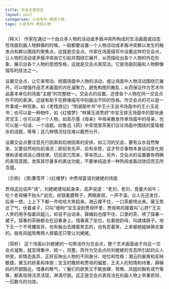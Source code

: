 ```yaml
---
title: 交会点表现法
layout: post
categories: 小说写作-表现人物
tags: 小说写作-表现人物
---
```


〔释义〕 作家在通过一个由众多人物的活动或矛盾冲突所构成的生活画面或动态性场面刻画人物群像的时候，一般都要设置一个人物活动或矛盾冲突赖以发生的触发点和赖以围绕的聚焦点，这就是交会点。作家在场面描写中设置这样的交会点，让人物的活动或矛盾冲突由它引起并围绕它展开，从而描绘出各个人物的外在形象，展示出各个人物的思想性格，这就是交会点表现法。它是场面刻画和人物群像描写的技法之一。

设置交会点，让它来带动、统摄场面中人物的活动，或让场面中人物活动围绕它展开，可以增强作品艺术画面的内在凝聚力，避免构图的散乱；从而保证作为艺术作品基本单位的场面“主题”的完整统一。交会点的设置，还使各个人物在同一交会点作不同的表演，这就有助于在群像描写中刻画出不同的性格。作交会点的可以是一件事或一种现象，如《老残游记》“明湖居听书”中王小玉说书场面中的王小玉说书；也可以是一种物件，如《红楼梦》“林黛玉进贾府”中宝玉摔玉场面中的那块通灵宝玉；也可以是一个人物，如高尔基《母亲》中母亲散发传单场面中的母亲。也可以是一句话、一个话题。如鲁迅《药》中茶馆里茶客们议论场面中围绕的夏瑜被杀的话题，等等；这几种情况往往难以截然分开。

设置交会点要注意先行因素和后继因素的安排，如江河的交会，要有众水自然聚来，又要自然地向前涌流；即前有先声，后有余势，这才符合事物本身运动变化规律和读者阅读心理规律，切忌突兀而来，草率而止。另外，交会点的设置要有明确的表现意图，发挥其尽量多的表达功能，不要单纯追求一种热闹或轰动效应而无所含蕴。

〔示例〕 (清)曹雪芹：《红楼梦》中贾母宴请刘姥姥的场面

贾母这边说声“请”，刘姥姥便站起身来，高声说道：“老刘，老刘，食量大如牛；吃个老母猪不抬头!”说完，却鼓着腮帮子，两眼直视，一声不语。众人先还发怔，后来一想，上上下下都一齐哈哈大笑起来。湘云撑不住，一口茶都喷出来。黛玉笑岔了气，伏着桌子，只叫“嗳哟!”宝玉滚到贾母怀里，贾母笑的搂着叫“心肝!”王夫人笑的用手指着凤姐儿，却说不出话来。薛姨妈也撑不住，口里的茶，喷了探春一裙子。探春的茶碗都合在迎春身上。惜春离了坐位，拉着她奶母，叫揉揉肠子。地下无一个不弯腰屈背，也有躲出去蹲着笑去的，也有忍着笑，上来替她姐妹换衣裳的。独有凤姐鸳鸯两人撑着还只管让刘姥姥。

〔简析〕 这个场面以刘姥姥的一句笑话作为交会点，整个艺术画面由于向这一交会点凝聚，就显得集中、统一，完整。而作为交会点的刘姥姥的言态所引起的众人哄笑，却情态各异，正好反映出人物的不同身分、地位和性格：湘云的豪爽和反映敏捷，黛玉的娇柔和体弱；宝玉的撒娇和贾母的偏爱，王夫人的知情和持重，薛姨妈的开朗豁达，惜春的稚气，丫鬟们的欲笑又不敢放肆，鸳鸯、凤姐的胸有成竹等等，都表现得活灵活现，淋漓尽致。这正是交会点表现法在刻画人物上举重若轻、一石数鸟的功效。 